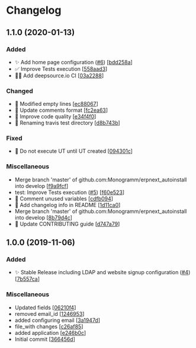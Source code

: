 # Changelog

<a name="1.1.0"></a>
## 1.1.0 (2020-01-13)

### Added

- ✨ Add home page configuration ([#6](https://github.com/Monogramm/erpnext_autoinstall/issues/6)) [[bdd258a](https://github.com/Monogramm/erpnext_autoinstall/commit/bdd258ae41e1893904d9ee18b1a8e6e2f773cfc9)]
- ✅ Improve Tests execution [[558aad3](https://github.com/Monogramm/erpnext_autoinstall/commit/558aad3fb3b8bdd59d3d02310bf0ddeb35111614)]
- 👷‍♂️ Add deepsource.io CI [[03a2288](https://github.com/Monogramm/erpnext_autoinstall/commit/03a2288106e34c888a968d77203356701c5dc332)]

### Changed

- 🎨 Modified empty lines [[ec88067](https://github.com/Monogramm/erpnext_autoinstall/commit/ec880674c67a072bb4f60f174f16245ab6fb6e27)]
- 🎨 Update comments format [[fc2ea63](https://github.com/Monogramm/erpnext_autoinstall/commit/fc2ea634e4a998f2b5d0e2b558d0c246486b7658)]
- 🎨 Improve code quality [[e34f4f0](https://github.com/Monogramm/erpnext_autoinstall/commit/e34f4f071cc1f91c53f8be785c412f47682a4406)]
- 🚚 Renaming travis test directory [[d8b743b](https://github.com/Monogramm/erpnext_autoinstall/commit/d8b743b8d781cf129b021c565ca1b604b5344703)]

### Fixed

- 💚 Do not execute UT until UT created [[094301c](https://github.com/Monogramm/erpnext_autoinstall/commit/094301c7576f590fdd748f47a9e7bcfd0b3a815b)]

### Miscellaneous

-  Merge branch &#x27;master&#x27; of github.com:Monogramm/erpnext_autoinstall into develop [[f9a9fcf](https://github.com/Monogramm/erpnext_autoinstall/commit/f9a9fcf76ac10a09152cf2016e9b893fc7e5177e)]
-  test: Improve Tests execution ([#5](https://github.com/Monogramm/erpnext_autoinstall/issues/5)) [[f60e523](https://github.com/Monogramm/erpnext_autoinstall/commit/f60e5232efc8ed4a419ed9e3aa3db08e07f2da9c)]
- 🚧 Comment unused variables [[cdfb094](https://github.com/Monogramm/erpnext_autoinstall/commit/cdfb09427fe5b4e6775e1720170b5a2fbe04c44d)]
- 📝 Add changelog info in README [[1d11ca0](https://github.com/Monogramm/erpnext_autoinstall/commit/1d11ca0c90400a22aa64b7af34a538f5dd87594c)]
-  Merge branch &#x27;master&#x27; of github.com:Monogramm/erpnext_autoinstall into develop [[8b79d4c](https://github.com/Monogramm/erpnext_autoinstall/commit/8b79d4c3e1a2f807a6a395175d949faccb4c955f)]
- 📝 Update CONTRIBUTING guide [[d747a79](https://github.com/Monogramm/erpnext_autoinstall/commit/d747a797f9058ffbcf1781e6c185aa0d90f2754b)]


<a name="1.0.0"></a>
## 1.0.0 (2019-11-06)

### Added

- ✨ Stable Release including LDAP and website signup configuration ([#4](https://github.com/Monogramm/erpnext_autoinstall/issues/4)) [[7b557ca](https://github.com/Monogramm/erpnext_autoinstall/commit/7b557ca6c9ecad53342152d656dce2458c11d19f)]

### Miscellaneous

-  Updated fields [[06210f4](https://github.com/Monogramm/erpnext_autoinstall/commit/06210f4724531467108a35174e6d57c4900996d5)]
-  removed email_id [[1246953](https://github.com/Monogramm/erpnext_autoinstall/commit/1246953bec08320ebf8a93600199e8129af6e286)]
-  added configuring email [[3a1947d](https://github.com/Monogramm/erpnext_autoinstall/commit/3a1947d4c462d28eff5482d0f6463fd3b3fc3007)]
-  file_with changes [[c26af85](https://github.com/Monogramm/erpnext_autoinstall/commit/c26af858629c80efcc3db9ace589cd6a1cdcc2b1)]
-  added application [[e246b0c](https://github.com/Monogramm/erpnext_autoinstall/commit/e246b0c0d4f22ee134e339d6aecf4c32473fe74d)]
-  Initial commit [[366456d](https://github.com/Monogramm/erpnext_autoinstall/commit/366456d20802fe40400f9f9ef71658aad06ddc41)]


